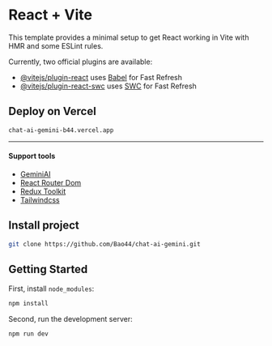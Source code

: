 # React + Vite

This template provides a minimal setup to get React working in Vite with HMR and some ESLint rules.

Currently, two official plugins are available:

- [@vitejs/plugin-react](https://github.com/vitejs/vite-plugin-react/blob/main/packages/plugin-react/README.md) uses [Babel](https://babeljs.io/) for Fast Refresh
- [@vitejs/plugin-react-swc](https://github.com/vitejs/vite-plugin-react-swc) uses [SWC](https://swc.rs/) for Fast Refresh


## Deploy on Vercel

```bash 
chat-ai-gemini-b44.vercel.app
```
--- 

#### Support tools

[1]: <https://aistudio.google.com/>
[2]: <https://reactrouter.com/>
[3]: <https://redux-toolkit.js.org/>
[4]: <https://tailwindcss.com/>

- [GeminiAI][1]
- [React Router Dom][2]
- [Redux Toolkit][3]
- [Tailwindcss][4]

## Install project

```bash
git clone https://github.com/Bao44/chat-ai-gemini.git
```

## Getting Started

First, install `node_modules`:

```bash
npm install
```

Second, run the development server:

```bash
npm run dev
```
